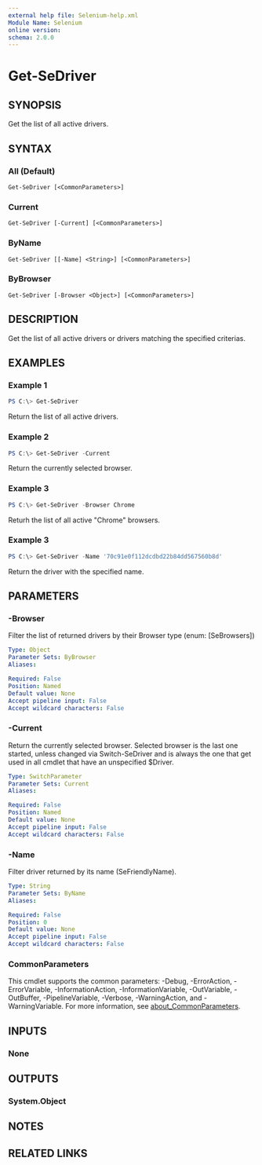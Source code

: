 ```yaml
---
external help file: Selenium-help.xml
Module Name: Selenium
online version:
schema: 2.0.0
---
```


# Get-SeDriver

## SYNOPSIS
Get the list of all active drivers.

## SYNTAX

### All (Default)
```
Get-SeDriver [<CommonParameters>]
```

### Current
```
Get-SeDriver [-Current] [<CommonParameters>]
```

### ByName
```
Get-SeDriver [[-Name] <String>] [<CommonParameters>]
```

### ByBrowser
```
Get-SeDriver [-Browser <Object>] [<CommonParameters>]
```

## DESCRIPTION
Get the list of all active drivers or drivers matching the specified criterias.

## EXAMPLES

### Example 1
```powershell
PS C:\> Get-SeDriver
```

Return the list of all active drivers.

### Example 2
```powershell
PS C:\> Get-SeDriver -Current
```

Return the currently selected browser.

### Example 3
```powershell
PS C:\> Get-SeDriver -Browser Chrome
```

Returh the list of all active "Chrome" browsers.

### Example 3
```powershell
PS C:\> Get-SeDriver -Name '70c91e0f112dcdbd22b84dd567560b8d'
```

Return the driver with the specified name.

## PARAMETERS

### -Browser
Filter the list of returned drivers by their Browser type (enum: [SeBrowsers])

```yaml
Type: Object
Parameter Sets: ByBrowser
Aliases:

Required: False
Position: Named
Default value: None
Accept pipeline input: False
Accept wildcard characters: False
```

### -Current
Return the currently selected browser. Selected browser is the last one started, unless changed via Switch-SeDriver and is always the one that get used in all cmdlet that have an unspecified $Driver.

```yaml
Type: SwitchParameter
Parameter Sets: Current
Aliases:

Required: False
Position: Named
Default value: None
Accept pipeline input: False
Accept wildcard characters: False
```

### -Name
Filter driver returned by its name (SeFriendlyName).

```yaml
Type: String
Parameter Sets: ByName
Aliases:

Required: False
Position: 0
Default value: None
Accept pipeline input: False
Accept wildcard characters: False
```

### CommonParameters
This cmdlet supports the common parameters: -Debug, -ErrorAction, -ErrorVariable, -InformationAction, -InformationVariable, -OutVariable, -OutBuffer, -PipelineVariable, -Verbose, -WarningAction, and -WarningVariable. For more information, see [about_CommonParameters](http://go.microsoft.com/fwlink/?LinkID=113216).

## INPUTS

### None

## OUTPUTS

### System.Object
## NOTES

## RELATED LINKS
